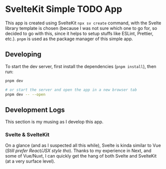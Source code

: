# SvelteKit Simple TODO App

This app is created using SvelteKit `npx sv create` command, with the Svelte library template is chosen (because I was not sure which one to go for, so decided to go with this, since it helps to setup stuffs like ESLint, Prettier, etc.). `pnpm` is used as the package manager of this simple app.

## Developing

To start the dev server, first install the dependencies (`pnpm install`), then run:

```sh
pnpm dev

# or start the server and open the app in a new browser tab
pnpm dev -- --open
```

## Development Logs

This section is my musing as I develop this app.

### Svelte & SvelteKit

On a glance (and as I suspected all this while), Svelte is kinda similar to Vue (_Still prefer React/JSX style tho_). Thanks to my experience in Next, and some of Vue/Nuxt, I can quickly get the hang of both Svelte and SvelteKit (at a very surface level).
